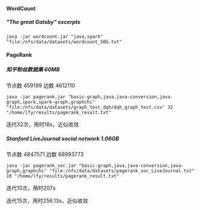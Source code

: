 #### WordCount

##### "The great Gatsby" excerpts

```shell
java -jar wordcount.jar "java,spark" "file:/nfs/data/datasets/wordcount_50G.txt"
```



#### PageRank

##### 知乎粉丝数据集 60MB

节点数 459199   边数 4612110

```shell
java -jar pagerank.jar "basic-graph,java,java-conversion,java-graph,spark,spark-graph,graphchi" "file:/nfs/data/datasets/graph_test_dqh/dqh_graph_test.csv" 32 "/home/lfy/results/pagerank_result.txt"
```

迭代32次，用时18s，近似收敛



##### Stanford LiveJournal social network 1.06GB

节点数 4847571   边数 68993773

```shell
java -jar pagerank_soc.jar "basic-graph,java,java-conversion,java-graph,graphchi" "file:/nfs/data/datasets/pagerank_soc_LiveJournal.txt" 10 "/home/lfy/results/pagerank_result.txt"
```

迭代10次，用时207s

迭代15次，用时256.13s，近似收敛